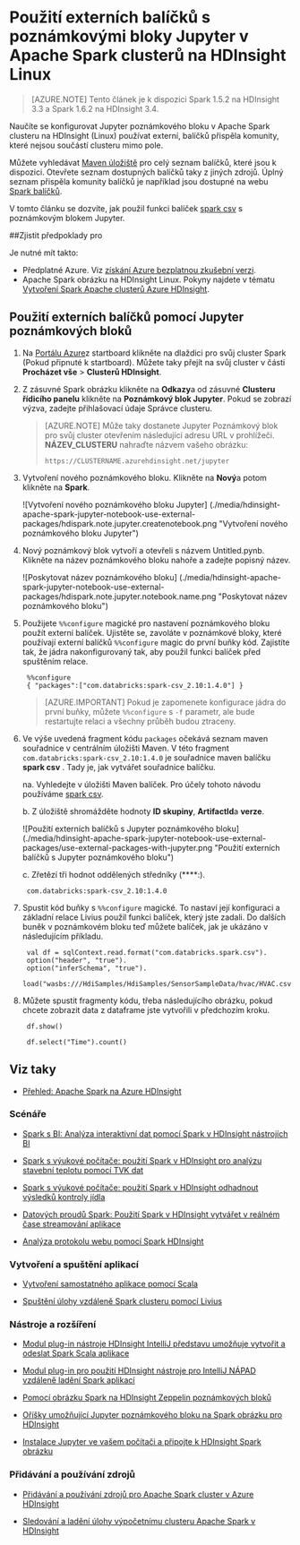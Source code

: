 <properties 
    pageTitle="Použití externích balíčků s poznámkovými bloky Jupyter v Apache Spark clusterů na HDInsight | Azure"
    description="Podrobný postup pro nastavení Jupyter poznámkových bloků dostupné s HDInsight Spark clusterů používat externí Spark balíčků." 
    services="hdinsight" 
    documentationCenter="" 
    authors="nitinme" 
    manager="jhubbard" 
    editor="cgronlun"
    tags="azure-portal"/>

<tags 
    ms.service="hdinsight" 
    ms.workload="big-data" 
    ms.tgt_pltfrm="na" 
    ms.devlang="na" 
    ms.topic="article" 
    ms.date="10/28/2016" 
    ms.author="nitinme"/>


# <a name="use-external-packages-with-jupyter-notebooks-in-apache-spark-clusters-on-hdinsight-linux"></a>Použití externích balíčků s poznámkovými bloky Jupyter v Apache Spark clusterů na HDInsight Linux

>[AZURE.NOTE] Tento článek je k dispozici Spark 1.5.2 na HDInsight 3.3 a Spark 1.6.2 na HDInsight 3.4. 

Naučíte se konfigurovat Jupyter poznámkového bloku v Apache Spark clusteru na HDInsight (Linux) používat externí, balíčků přispěla komunity, které nejsou součástí clusteru mimo pole. 

Můžete vyhledávat [Maven úložiště](http://search.maven.org/) pro celý seznam balíčků, které jsou k dispozici. Otevřete seznam dostupných balíčků taky z jiných zdrojů. Úplný seznam přispěla komunity balíčků je například jsou dostupné na webu [Spark balíčků](http://spark-packages.org/).

V tomto článku se dozvíte, jak použil funkci balíček [spark csv](http://search.maven.org/#artifactdetails%7Ccom.databricks%7Cspark-csv_2.10%7C1.4.0%7Cjar) s poznámkovým blokem Jupyter.

##<a name="prerequisites"></a>Zjistit předpoklady pro

Je nutné mít takto:

- Předplatné Azure. Viz [získání Azure bezplatnou zkušební verzi](https://azure.microsoft.com/documentation/videos/get-azure-free-trial-for-testing-hadoop-in-hdinsight/).
- Apache Spark obrázku na HDInsight Linux. Pokyny najdete v tématu [Vytvoření Spark Apache clusterů Azure HDInsight](hdinsight-apache-spark-jupyter-spark-sql.md).

## <a name="use-external-packages-with-jupyter-notebooks"></a>Použití externích balíčků pomocí Jupyter poznámkových bloků 

1. Na [Portálu Azure](https://portal.azure.com/)z startboard klikněte na dlaždici pro svůj cluster Spark (Pokud připnuté k startboard). Můžete taky přejít na svůj cluster v části **Procházet vše** > **Clusterů HDInsight**.   

2. Z zásuvné Spark obrázku klikněte na **Odkazy**a od zásuvné **Clusteru řídicího panelu** klikněte na **Poznámkový blok Jupyter**. Pokud se zobrazí výzva, zadejte přihlašovací údaje Správce clusteru.

    > [AZURE.NOTE] Může taky dostanete Jupyter Poznámkový blok pro svůj cluster otevřením následující adresu URL v prohlížeči. __NÁZEV_CLUSTERU__ nahraďte názvem vašeho obrázku:
    >
    > `https://CLUSTERNAME.azurehdinsight.net/jupyter`

2. Vytvoření nového poznámkového bloku. Klikněte na **Nový**a potom klikněte na **Spark**.

    ![Vytvoření nového poznámkového bloku Jupyter] (./media/hdinsight-apache-spark-jupyter-notebook-use-external-packages/hdispark.note.jupyter.createnotebook.png "Vytvoření nového poznámkového bloku Jupyter")

3. Nový poznámkový blok vytvoří a otevřeli s názvem Untitled.pynb. Klikněte na název poznámkového bloku nahoře a zadejte popisný název.

    ![Poskytovat název poznámkového bloku] (./media/hdinsight-apache-spark-jupyter-notebook-use-external-packages/hdispark.note.jupyter.notebook.name.png "Poskytovat název poznámkového bloku")

4. Použijete `%%configure` magické pro nastavení poznámkového bloku použít externí balíček. Ujistěte se, zavoláte v poznámkové bloky, které používají externí balíčků `%%configure` magic do první buňky kód. Zajistíte tak, že jádra nakonfigurovaný tak, aby použil funkci balíček před spuštěním relace.

        %%configure
        { "packages":["com.databricks:spark-csv_2.10:1.4.0"] }


    >[AZURE.IMPORTANT] Pokud je zapomenete konfigurace jádra do první buňky, můžete `%%configure` s `-f` parametr, ale bude restartujte relaci a všechny průběh budou ztraceny.

5. Ve výše uvedená fragment kódu `packages` očekává seznam maven souřadnice v centrálním úložišti Maven. V této fragment `com.databricks:spark-csv_2.10:1.4.0` je souřadnice maven balíčku **spark csv** . Tady je, jak vytvářet souřadnice balíčku.

    na. Vyhledejte v úložišti Maven balíček. Pro účely tohoto návodu používáme [spark csv](http://search.maven.org/#artifactdetails%7Ccom.databricks%7Cspark-csv_2.10%7C1.4.0%7Cjar).
    
    b. Z úložiště shromážděte hodnoty **ID skupiny**, **ArtifactId**a **verze**.

    ![Použití externích balíčků s Jupyter poznámkového bloku] (./media/hdinsight-apache-spark-jupyter-notebook-use-external-packages/use-external-packages-with-jupyter.png "Použití externích balíčků s Jupyter poznámkového bloku")

    c. Zřetězí tři hodnot oddělených středníky (****:).

        com.databricks:spark-csv_2.10:1.4.0

6. Spustit kód buňky s `%%configure` magické. To nastaví její konfiguraci a základní relace Livius použil funkci balíček, který jste zadali. Do dalších buněk v poznámkovém bloku teď můžete balíček, jak je ukázáno v následujícím příkladu.

        val df = sqlContext.read.format("com.databricks.spark.csv").
        option("header", "true").
        option("inferSchema", "true").
        load("wasbs:///HdiSamples/HdiSamples/SensorSampleData/hvac/HVAC.csv")

7. Můžete spustit fragmenty kódu, třeba následujícího obrázku, pokud chcete zobrazit data z dataframe jste vytvořili v předchozím kroku.

        df.show()

        df.select("Time").count()


## <a name="seealso"></a>Viz taky


* [Přehled: Apache Spark na Azure HDInsight](hdinsight-apache-spark-overview.md)

### <a name="scenarios"></a>Scénáře

* [Spark s BI: Analýza interaktivní dat pomocí Spark v HDInsight nástrojích BI](hdinsight-apache-spark-use-bi-tools.md)

* [Spark s výukové počítače: použití Spark v HDInsight pro analýzu stavební teplotu pomocí TVK dat](hdinsight-apache-spark-ipython-notebook-machine-learning.md)

* [Spark s výukové počítače: použití Spark v HDInsight odhadnout výsledků kontroly jídla](hdinsight-apache-spark-machine-learning-mllib-ipython.md)

* [Datových proudů Spark: Použití Spark v HDInsight vytvářet v reálném čase streamování aplikace](hdinsight-apache-spark-eventhub-streaming.md)

* [Analýza protokolu webu pomocí Spark HDInsight](hdinsight-apache-spark-custom-library-website-log-analysis.md)

### <a name="create-and-run-applications"></a>Vytvoření a spuštění aplikací

* [Vytvoření samostatného aplikace pomocí Scala](hdinsight-apache-spark-create-standalone-application.md)

* [Spuštění úlohy vzdáleně Spark clusteru pomocí Livius](hdinsight-apache-spark-livy-rest-interface.md)

### <a name="tools-and-extensions"></a>Nástroje a rozšíření

* [Modul plug-in nástroje HDInsight IntelliJ představu umožňuje vytvořit a odeslat Spark Scala aplikace](hdinsight-apache-spark-intellij-tool-plugin.md)

* [Modul plug-in pro použití HDInsight nástroje pro IntelliJ NÁPAD vzdáleně ladění Spark aplikací](hdinsight-apache-spark-intellij-tool-plugin-debug-jobs-remotely.md)

* [Pomocí obrázku Spark na HDInsight Zeppelin poznámkových bloků](hdinsight-apache-spark-use-zeppelin-notebook.md)

* [Oříšky umožňující Jupyter poznámkového bloku na Spark obrázku pro HDInsight](hdinsight-apache-spark-jupyter-notebook-kernels.md)

* [Instalace Jupyter ve vašem počítači a připojte k HDInsight Spark obrázku](hdinsight-apache-spark-jupyter-notebook-install-locally.md)

### <a name="manage-resources"></a>Přidávání a používání zdrojů

* [Přidávání a používání zdrojů pro Apache Spark cluster v Azure HDInsight](hdinsight-apache-spark-resource-manager.md)

* [Sledování a ladění úlohy výpočetnímu clusteru Apache Spark v HDInsight](hdinsight-apache-spark-job-debugging.md)
